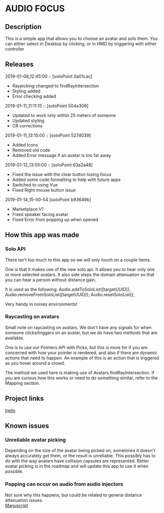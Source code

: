 # AUDIO FOCUS

## Description

This is a simple app that allows you to choose an avatar and solo them.
You can either select in Desktop by clicking, or in HMD by triggering with either controller

## Releases

2019-01-09_12:45:00 :: [soloPoint 0a01cac]

- Raypicking changed to findRayIntersection
- Styling added
- Error checking added

2019-01-11_11:11:15 :: [soloPoint 504e306]

- Updated to work only within 25 meters of someone
- Updated styling
- CR corrections

2019-01-11_13:15:00 :: [soloPoint 5274039]

- Added Icons
- Removed old code
- Added Error message if an avatar is too far away

2019-01-12_13:05:00 :: [soloPoint 63a2a48]

- Fixed the issue with the clear button losing focus
- Added some code formatting to help with future apps
- Switched to using Vue
- Fixed Right mouse button issue

2019-01-14_15-00-54 [soloPoint b93649b]
- Marketplace V1
- Fixed speaker facing avatar
- Fixed Error from popping up when opened

## How this app was made

### Solo API
There isn't too much to this app so we will only touch on a couple items.

One is that it makes use of the new solo api.  It allows you to hear only one or more selected avatars.  It also side steps the domain attenuation so that you can hear a person without distance gain.  

It is used as the following:
Audio.addToSoloList([targetUUID]);
Audio.removeFromSoloList([targetUUID]);
Audio.resetSoloList();

Very handy in noisey environments!

### Raycasting on avatars
Small note on raycasting on avatars.  We don't have any signals for when someone clicks/triggers on an avatar, but we do have two methods that are available. 

One is to use our Pointers API with Picks, but this is more for if you are concerned with how your pointer is rendered, and also if there are dynamic actions that need to happen.  An example of this is an action that is triggered as you hover around a crowd.

The method we used here is making use of Avatars.findRayIntersection.  If you are curious how this works or need to do something similar, refer to the Mapping section.

## Project links
[trello](https://trello.com/c/iK9EtELU/12-loud-pointer-script)

## Known issues

### Unreliable avatar picking
Depending on the size of the avatar being picked on, sometimes it doesn't always accurately get them, or the result is unreliable.
This possibly has to do with the way avatars have collision capsules are represented.  Better avatar picking is in the roadmap and will update this app to use it when possible.

### Popping can occur on audio from audio injectors
Not sure why this happens, but could be related to general distance attenuation issues.  
[Manuscript](https://highfidelity.manuscript.com/f/cases/20666/When-exclusively-listening-to-an-audio-source-hearing-popping-when-around-items-that-play-repeating-audio)

